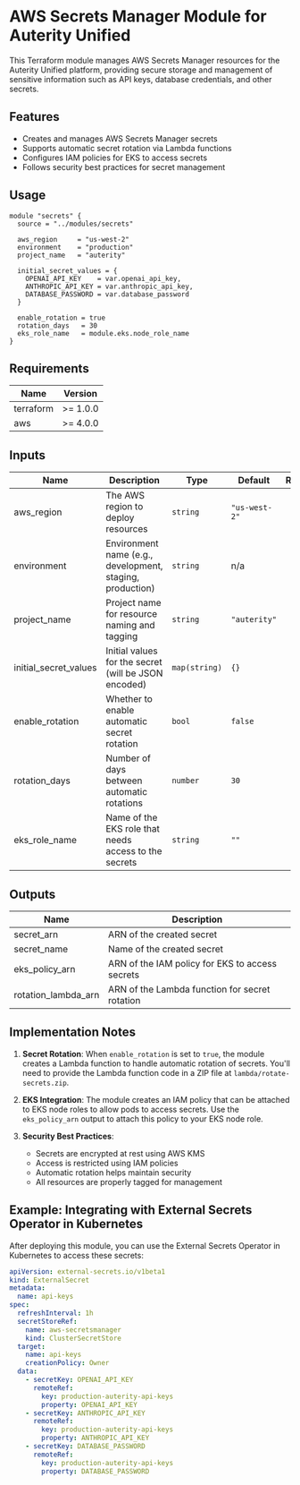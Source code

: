 # AWS Secrets Manager Module for Auterity Unified

This Terraform module manages AWS Secrets Manager resources for the Auterity Unified platform, providing secure storage and management of sensitive information such as API keys, database credentials, and other secrets.

## Features

- Creates and manages AWS Secrets Manager secrets
- Supports automatic secret rotation via Lambda functions
- Configures IAM policies for EKS to access secrets
- Follows security best practices for secret management

## Usage

```hcl
module "secrets" {
  source = "../modules/secrets"

  aws_region     = "us-west-2"
  environment    = "production"
  project_name   = "auterity"
  
  initial_secret_values = {
    OPENAI_API_KEY    = var.openai_api_key,
    ANTHROPIC_API_KEY = var.anthropic_api_key,
    DATABASE_PASSWORD = var.database_password
  }
  
  enable_rotation = true
  rotation_days   = 30
  eks_role_name   = module.eks.node_role_name
}
```

## Requirements

| Name | Version |
|------|---------|
| terraform | >= 1.0.0 |
| aws | >= 4.0.0 |

## Inputs

| Name | Description | Type | Default | Required |
|------|-------------|------|---------|:--------:|
| aws_region | The AWS region to deploy resources | `string` | `"us-west-2"` | no |
| environment | Environment name (e.g., development, staging, production) | `string` | n/a | yes |
| project_name | Project name for resource naming and tagging | `string` | `"auterity"` | no |
| initial_secret_values | Initial values for the secret (will be JSON encoded) | `map(string)` | `{}` | no |
| enable_rotation | Whether to enable automatic secret rotation | `bool` | `false` | no |
| rotation_days | Number of days between automatic rotations | `number` | `30` | no |
| eks_role_name | Name of the EKS role that needs access to the secrets | `string` | `""` | no |

## Outputs

| Name | Description |
|------|-------------|
| secret_arn | ARN of the created secret |
| secret_name | Name of the created secret |
| eks_policy_arn | ARN of the IAM policy for EKS to access secrets |
| rotation_lambda_arn | ARN of the Lambda function for secret rotation |

## Implementation Notes

1. **Secret Rotation**: When `enable_rotation` is set to `true`, the module creates a Lambda function to handle automatic rotation of secrets. You'll need to provide the Lambda function code in a ZIP file at `lambda/rotate-secrets.zip`.

2. **EKS Integration**: The module creates an IAM policy that can be attached to EKS node roles to allow pods to access secrets. Use the `eks_policy_arn` output to attach this policy to your EKS node role.

3. **Security Best Practices**:
   - Secrets are encrypted at rest using AWS KMS
   - Access is restricted using IAM policies
   - Automatic rotation helps maintain security
   - All resources are properly tagged for management

## Example: Integrating with External Secrets Operator in Kubernetes

After deploying this module, you can use the External Secrets Operator in Kubernetes to access these secrets:

```yaml
apiVersion: external-secrets.io/v1beta1
kind: ExternalSecret
metadata:
  name: api-keys
spec:
  refreshInterval: 1h
  secretStoreRef:
    name: aws-secretsmanager
    kind: ClusterSecretStore
  target:
    name: api-keys
    creationPolicy: Owner
  data:
    - secretKey: OPENAI_API_KEY
      remoteRef:
        key: production-auterity-api-keys
        property: OPENAI_API_KEY
    - secretKey: ANTHROPIC_API_KEY
      remoteRef:
        key: production-auterity-api-keys
        property: ANTHROPIC_API_KEY
    - secretKey: DATABASE_PASSWORD
      remoteRef:
        key: production-auterity-api-keys
        property: DATABASE_PASSWORD
```
